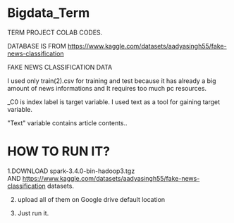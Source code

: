 # Bigdata_Term

TERM PROJECT COLAB CODES.

DATABASE IS FROM https://www.kaggle.com/datasets/aadyasingh55/fake-news-classification

FAKE NEWS CLASSIFICATION DATA

I used only train(2).csv for training and test because it has already a big amount of news informations and It requires too much pc resources.

_C0 is index label is target variable. I used text as a tool for gaining target variable.

"Text" variable contains article contents..



HOW TO RUN IT?
=============================================

1.DOWNLOAD
spark-3.4.0-bin-hadoop3.tgz  
AND
 https://www.kaggle.com/datasets/aadyasingh55/fake-news-classification datasets.

2. upload all of them on Google drive default location

3. Just run it.
